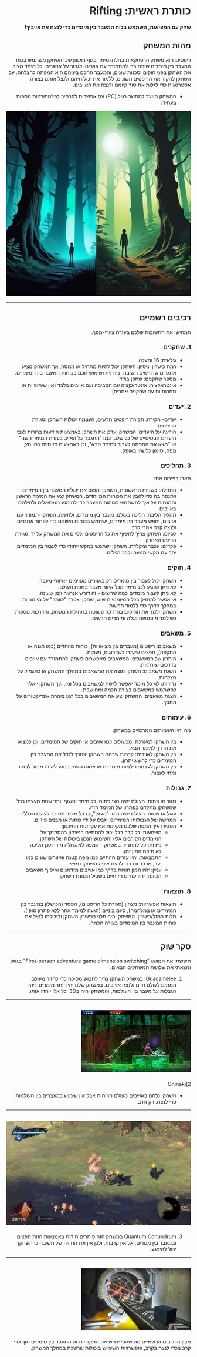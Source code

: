 <div dir='rtl' lang='he'>

# כותרת ראשית: Rifting

**שחק עם המציאות, השתמש בכוח המעבר בין מימדים כדי לנצח את אויביך!**

## מהות המשחק

ריפטינג הוא משחק הרפתקאות בתלת-מימד בגוף ראשון שבו השחקן משתמש בכוח המעבר בין מימדים שונים כדי להתמודד עם אויבים ולגבור על אתגרים. כל מימד מציב את השחקן בפני חוקים וסכנות שונים, והמעבר החכם ביניהם הוא המפתח להצלחה. על השחקן לחקור את הריפטים השונים, ללמוד את יכולותיהם ולנצל אותם בצורה אסטרטגית כדי לגלות את סוד קיומם ולנצח את האויבים.

* המשחק מיועד למחשב רגיל (PC) עם אפשרות להרחיב לפלטפורמות נוספות בעתיד.

![riftingPic](rifttingPic.jpg)

---


## רכיבים רשמיים

המחישו את התשובות שלכם בעזרת ציורי-מסך.

### 1. שחקנים
* גילאים: 16 ומעלה
* רמת כישרון וניסיון: השחקן יכול להיות מתחיל או מנוסה, אך המשחק מציע אתגרים שדורשים חשיבה יצירתית ושימוש חכם בכוחות המעבר בין המימדים.
* מספר שחקנים: שחקן בודד
* אינטראקציה: אינטראקציה עם הסביבה ועם אויבים בלבד (אין שיתופיות או תחרותיות עם שחקנים אחרים).

### 2. יעדים

* יעדים- חקירה: חקירת ריפטים חדשים, העצמת יכולות השחקן וסגירת הריפטים.
* הודעה על היעדים: המשחק יעדכן את השחקן באמצעות הודעות ברורות לגבי היעדים הבסיסיים של כל שלב, כמו "התגבר על האויב בעזרת המימד השני" או "מצא את המפתח לעבור למימד הבא", וכן באמצעים חזותיים כמו חץ, מפה, סימון כלשהו באופק.

### 3. תהליכים

תארו בפירוט את:

* התחלה: בשניות הראשונות, השחקן יתפוס את יכולת המעבר בין המימדים ויתנסה בה כדי להבין את הכוחות המיוחדים. המשחק יציג את המימד הראשון והמנחות על איך להשתמש בכוחות המעבר כדי להימנע ממכשולים ולהילחם באויבים.
*	תהליך הליבה: הליכה בעולם, מעבר בין מימדים, ולחימה. השחקן יתמודד עם אויבים, יחפש מעבר בין מימדים, ישתמש בכוחות השונים כדי לפתור אתגרים ולנצח קרב אחרי קרב.
*	לסיום: השחקן צריך לחשוף את כל הריפטים ולסיים את המשחק על ידי סגירת הריפט האחרון.
* פקדים: עכבר ומקלדת. השחקן ישתמש במקש ייחודי כדי לעבור בין המימדים, יחד עם מקשי תנועה וקרב רגילים.
 

### 4. חוקים

* השחקן יכול לעבור בין מימדים רק באזורים מסוימים -איזורי מעבר.
* לא ניתן להגיע לכל מימד מכל איזור מעבר במפת העולם.
* לא ניתן לעבור מימדים כמה שרוצים - זה דורש אנרגיה וזמן טעינה.
* אי אפשר להחזיק בכל המיומנויות שיש, שחקן יצטרך "לוותר" על מיומנויות במהלך הדרך כדי ללמוד חדשות
* השחקן ילמד את החוקים בהדרכה פשוטה בתחילת המשחק. והדרכות נוספות כשילמד מיומנויות ויגלה ומימדים חדשים.


### 5. משאבים

* משאבים: ריפטים (מעברים בין מציאויות), כוחות מיוחדים (כמו הגנה או התקפה), חפצים שיעזרו בשדרוגים, נשמות.
* היתרון של המשאבים: המשאבים מאפשרים לשחקן להתמודד עם אויבים בדרכים יצירתיות.
* השגת משאבים: השחקן מוצא את המשאבים במהלך המשחק או כתגמול על הצלחות.
* נדירות: לא כל מימד יאפשר לגשת למשאבים בכל זמן, וכך השחקן ייאלץ להשתמש במשאבים בצורה חכמה ומחושבת.
* הצגת משאבים: המשחק יציג את המשאבים בכל רגע בעזרת אינדיקטורים על המסך.

### 6. עימותים

מה יהיו העימותים המרכזיים במשחק:

* בין השחקן למערכת: מכשולים כמו אויבים או חוקים של המימדים, וכן למצוא את הדרך למימד הבא.
* בין השחקן לאויבים: קרבות שבהם השחקן יצטרך לנצל את המעבר בין המימדים כדי להשיג יתרון.
* בין השחקן לעצמו: דילמות מוסריות או אסטרטגיות בנוגע לאיזה מימד לבחור ומתי לעבור.


### 7. גבולות

   * סגור או פתוח:  העולם יהיה חצי פתוח, כל מימד יחשוף יותר שטח מעצמו ככל שהשחקן מתקדם בפתרון של המימד הזה.
 *  עגול או שטוח: העולם יהיה דמוי "מעגל", בו כל מימד מחובר לעולם הכללי.
*   המחשה של הגבולות: המימדים יוגבלו על ידי כוחות או מבנים פיזיים.
*   הסבירו איך המפה שלכם מקיימת את עקרונות התיכנון:
    * משמעות: כל קרב בכל יכול להסתיים בניצחון בהסתמך על המימדים הקורבים אליו והשימוש הנכון ביכולות של השחקן.
    * ניידות: קל להתנייד במשחק - המפה לא גדולה מידי ולכן הליכה לא תיקח המון זמן.
    * התמצאות: יהיו עזרים חזותיים כמו מפה קטנה ואיזורים שונים כמו יער, מדבר וכו כדי לדעת איפה השחקן נמצא.
    * עניין: יהיו המון חוויות בדרך כמו אוייבים מזדמנים ואיסוף משאבים
    * הכוונה: יהיו עזרים חזותיים בשביל הכוונת השחקן.


### 8. תוצאות

* תוצאות אפשריות: ניצחון (סגירת כל הריפטים), הפסד (הכישלון במעבר בין המימדים או במלחמה), סיום ביניים (הגעה למימד אחר ללא פתרון סופי).
* תלות במזל/כישרון: המשחק יהיה תלוי בכישרון השחקן וביכולתו לנצל את כוחות המעבר בין המימדים בצורה חכמה.

---

## סקר שוק

חיפשתי את המושג "First-person adventure game dimension switching" בגוגל ומצאתי את שלושת המשחקים הבאים:
1) Guacamelee!
במשחק השחקן צריך לחבוש מסיכה כדי לחזור מעולם המתים לעולם חיים ולנצח אוייבים.
במשחק שלנו יהיו יותר מימדים, ויהיו הגבלות על מעבר בין העולמות, והמשחק יהיה ב3D וכל אלו ייחדו אותו.
---
![GuacameleePic](GuacameleePic.jpeg)
---
 2)Oninaki
* השחקן נלחם באוייבים מעולם הרוחות אבל אין שימוש במעברים בין העולמות כדי לנצח. רק חרב.
---
![OninakiPic](Oninaki.jpg)
---
3) Quantum Conundrum
במשחק הזה פותרים חידות באמצעות הזזת חפצים ובמעבר בין ממדים, אל אין קרבות, ולכן אין את החוויה של חשיבה כי השחקן יכול להיפגע.
---
![Quantum-ConundrumPic](Quantum_Conundrum.jpeg)
---
מבין הרכיבים הרשמיים מה שהכי ידגיש את המקוריות זה המעבר בין מימדים תוך כדי קרב בכדי לנצח בקרב, ואפשרויות השימוש ביכולות שרשכת במהלך המשחק.


</div>
